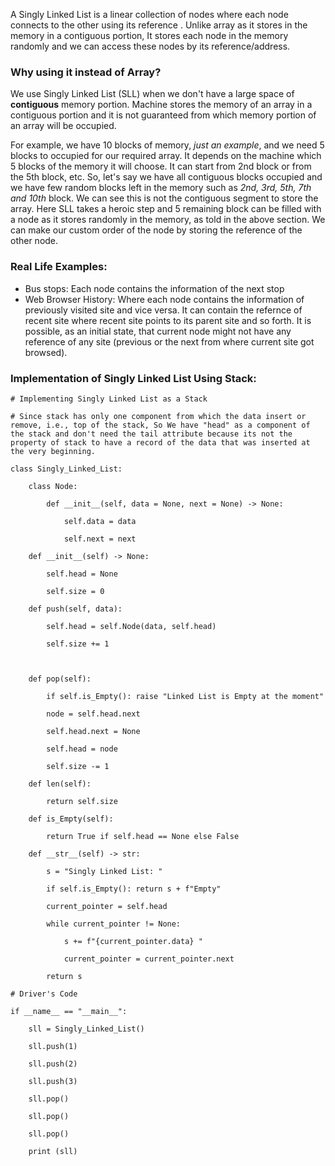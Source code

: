 A Singly Linked List is a linear collection of nodes where each node connects to the other using its reference . Unlike array as it stores in the memory in a contiguous portion, It stores each node in the memory randomly and we can access these nodes by its reference/address.

### Why using it instead of Array?
We use Singly Linked List (SLL) when we don't have a large space of **contiguous** memory portion. Machine stores the memory of an array in a contiguous portion and it is not guaranteed from which memory portion of an array will be occupied. 

For example, we have 10 blocks of memory, *just an example*, and we need 5 blocks to occupied for our required array. It depends on the machine which 5 blocks of the memory it will choose. It can start from 2nd block or from the 5th block, etc. 
	So, let's say we have all contiguous blocks occupied and we have few random blocks left in the memory such as *2nd, 3rd, 5th, 7th and 10th* block. We can see this is not the contiguous segment to store the array. 
	Here SLL takes a heroic step and 5 remaining block can be filled with a node as it stores randomly in the memory, as told in the above section. We can make our custom order of the node by storing the reference of the other node.

### Real Life Examples:
- Bus stops: Each node contains the information of the next stop 
- Web Browser History: Where each node contains the information of previously visited site and vice versa. It can contain the refernce of recent site where recent site points to its parent site and so forth. It is possible, as an initial state, that current node might not have any reference of any site (previous or the next from where current site got browsed).

### Implementation of Singly Linked List Using Stack:
```
# Implementing Singly Linked List as a Stack

# Since stack has only one component from which the data insert or remove, i.e., top of the stack, So We have "head" as a component of the stack and don't need the tail attribute because its not the property of stack to have a record of the data that was inserted at the very beginning.

class Singly_Linked_List:

    class Node:

        def __init__(self, data = None, next = None) -> None:

            self.data = data

            self.next = next

    def __init__(self) -> None:

        self.head = None

        self.size = 0

    def push(self, data):

        self.head = self.Node(data, self.head)

        self.size += 1

  

    def pop(self):

        if self.is_Empty(): raise "Linked List is Empty at the moment"

        node = self.head.next

        self.head.next = None

        self.head = node

        self.size -= 1

    def len(self):

        return self.size

    def is_Empty(self):

        return True if self.head == None else False    

    def __str__(self) -> str:

        s = "Singly Linked List: "

        if self.is_Empty(): return s + f"Empty"

        current_pointer = self.head

        while current_pointer != None:

            s += f"{current_pointer.data} "

            current_pointer = current_pointer.next

        return s

# Driver's Code  

if __name__ == "__main__":

    sll = Singly_Linked_List()

    sll.push(1)

    sll.push(2)

    sll.push(3)

    sll.pop()

    sll.pop()

    sll.pop()

    print (sll)
    
```
